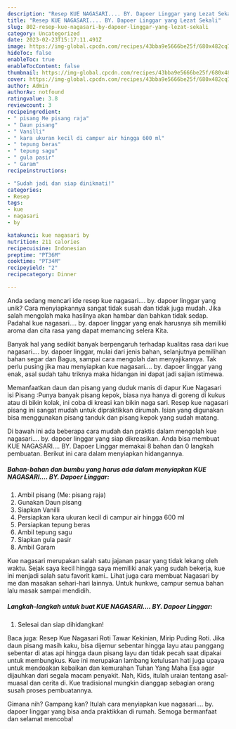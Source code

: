 ```yaml
---
description: "Resep KUE NAGASARI.... BY. Dapoer Linggar yang Lezat Sekali"
title: "Resep KUE NAGASARI.... BY. Dapoer Linggar yang Lezat Sekali"
slug: 802-resep-kue-nagasari-by-dapoer-linggar-yang-lezat-sekali
category: Uncategorized
date: 2023-02-23T15:17:11.491Z
image: https://img-global.cpcdn.com/recipes/43bba9e5666be25f/680x482cq70/kue-nagasari-by-dapoer-linggar-foto-resep-utama.jpg
hideToc: false
enableToc: true
enableTocContent: false
thumbnail: https://img-global.cpcdn.com/recipes/43bba9e5666be25f/680x482cq70/kue-nagasari-by-dapoer-linggar-foto-resep-utama.jpg
cover: https://img-global.cpcdn.com/recipes/43bba9e5666be25f/680x482cq70/kue-nagasari-by-dapoer-linggar-foto-resep-utama.jpg
author: Admin
authorAv: notfound
ratingvalue: 3.8
reviewcount: 3
recipeingredient:
- " pisang Me pisang raja"
- " Daun pisang"
- " Vanilli"
- " kara ukuran kecil di campur air hingga 600 ml"
- " tepung beras"
- " tepung sagu"
- " gula pasir"
- " Garam"
recipeinstructions:

- "Sudah jadi dan siap dinikmati!"
categories:
- Resep
tags:
- kue
- nagasari
- by

katakunci: kue nagasari by 
nutrition: 211 calories
recipecuisine: Indonesian
preptime: "PT36M"
cooktime: "PT34M"
recipeyield: "2"
recipecategory: Dinner

---
```





Anda sedang mencari ide resep kue nagasari.... by. dapoer linggar yang unik? Cara menyiapkannya sangat tidak susah dan tidak juga mudah. Jika salah mengolah maka hasilnya akan hambar dan bahkan tidak sedap. Padahal kue nagasari.... by. dapoer linggar yang enak harusnya sih memiliki aroma dan cita rasa yang dapat memancing selera Kita.





Banyak hal yang sedikit banyak berpengaruh terhadap kualitas rasa dari kue nagasari.... by. dapoer linggar, mulai dari jenis bahan, selanjutnya pemilihan bahan segar dan Bagus, sampai cara mengolah dan menyajikannya. Tak perlu pusing jika mau menyiapkan kue nagasari.... by. dapoer linggar yang enak,      asal sudah tahu triknya maka hidangan ini dapat jadi sajian istimewa.














Memanfaatkan daun dan pisang yang duduk manis di dapur Kue Nagasari isi Pisang :Punya banyak pisang kepok, biasa nya hanya di goreng di kukus atau di bikin kolak, ini coba di kreasi kan bikin naga sari. Resep kue nagasari pisang ini sangat mudah untuk dipraktikkan dirumah. Isian yang digunakan bisa menggunakan pisang tanduk dan pisang kepok yang sudah matang.






Di bawah ini ada beberapa cara mudah dan praktis dalam mengolah kue nagasari.... by. dapoer linggar yang siap dikreasikan. Anda bisa membuat KUE NAGASARI.... BY. Dapoer Linggar memakai 8 bahan dan 0 langkah pembuatan. Berikut ini cara dalam menyiapkan hidangannya.

<!--inarticleads1-->

##### Bahan-bahan dan bumbu yang harus ada dalam menyiapkan KUE NAGASARI.... BY. Dapoer Linggar:

1. Ambil  pisang (Me: pisang raja)
1. Gunakan  Daun pisang
1. Siapkan  Vanilli
1. Persiapkan  kara ukuran kecil di campur air hingga 600 ml
1. Persiapkan  tepung beras
1. Ambil  tepung sagu
1. Siapkan  gula pasir
1. Ambil  Garam


Kue nagasari merupakan salah satu jajanan pasar yang tidak lekang oleh waktu. Sejak saya kecil hingga saya memiliki anak yang sudah bekerja, kue ini menjadi salah satu favorit kami.. Lihat juga cara membuat Nagasari by me dan masakan sehari-hari lainnya. Untuk hunkwe, campur semua bahan lalu masak sampai mendidih. 

<!--inarticleads2-->

##### Langkah-langkah untuk buat KUE NAGASARI.... BY. Dapoer Linggar:


1. Selesai dan siap dihidangkan!

Baca juga: Resep Kue Nagasari Roti Tawar Kekinian, Mirip Puding Roti. Jika daun pisang masih kaku, bisa dijemur sebentar hingga layu atau panggang sebentar di atas api hingga daun pisang layu dan tidak pecah saat dipakai untuk membungkus. Kue ini merupakan lambang ketulusan hati juga upaya untuk mendoakan kebaikan dan kemurahan Tuhan Yang Maha Esa agar dijauhkan dari segala macam penyakit. Nah, Kids, itulah uraian tentang asal-muasal dan cerita di. Kue tradisional mungkin dianggap sebagian orang susah proses pembuatannya. 

Gimana nih? Gampang kan? Itulah cara menyiapkan kue nagasari.... by. dapoer linggar yang bisa anda praktikkan di rumah. Semoga bermanfaat dan selamat mencoba!
